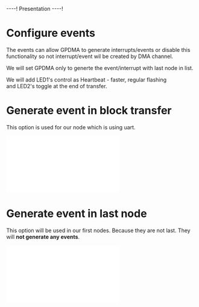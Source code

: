 ----!
Presentation
----!

# Configure events

The events can allow GPDMA to generate interrupts/events or disable this functionality so not interrupt/event wil be created by DMA channel. 

We will set GPDMA only to generte the event/interrupt with last node in list.

We will add LED1's control as Heartbeat - faster, regular flashing<br>
and LED2's toggle at the end of transfer.

# Generate event in block transfer

This option is used for our node which is using uart. 

![block event](./img/block_event.json)

# Generate event in last node

This option will be used in our first nodes. Because they are not last. They will **not generate any events**. 

![last lli event](./img/last_lli_event.json)
